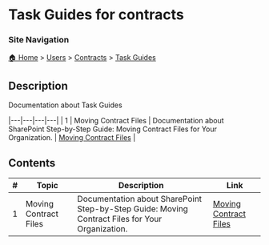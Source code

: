 <!-- description: Documentation about Task Guides -->
# Task Guides for contracts

### Site Navigation
[🏠 Home](../../../README.md) > [Users](../../README.md) > [Contracts](../README.md) > [Task Guides](README.md)

## Description
Documentation about Task Guides

|---|---|---|---|
| 1 | Moving Contract Files | Documentation about SharePoint Step-by-Step Guide: Moving Contract Files for Your Organization. | [Moving Contract Files](moving-contract-files.md) |

## Contents

| **#** | **Topic** | **Description** | **Link** |
|---|---|---|---|
| 1 | Moving Contract Files | Documentation about SharePoint Step-by-Step Guide: Moving Contract Files for Your Organization. | [Moving Contract Files](moving-contract-files.md) |